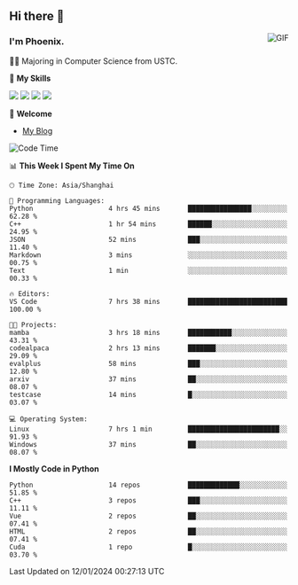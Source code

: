 ## Hi there 👋
<img align="right" alt="GIF" src="https://raw.githubusercontent.com/JoeyBling/JoeyBling/master/pic/pusheencode.gif" />

### I'm Phoenix.

👨‍🎓 Majoring in Computer Science from USTC.

🌟 **My Skills**

![](https://img.shields.io/badge/-Python-3e74a2?style=flat-square&logo=Python&logoColor=fff)
![](https://img.shields.io/badge/-C++-9f62a5?style=flat&logo=cplusplus&logoColor=white)
![](https://img.shields.io/badge/-Linux-185886?style=flat-square&logo=Linux&logoColor=fff)
![](https://img.shields.io/badge/-Rust-ff4136?style=flat-square&logo=Rust&logoColor=fff)

💬 **Welcome**

- [My Blog](https://ysy-phoenix.github.io/)

<!--START_SECTION:waka-->
![Code Time](http://img.shields.io/badge/Code%20Time-481%20hrs%2049%20mins-blue)

📊 **This Week I Spent My Time On** 

```text
🕑︎ Time Zone: Asia/Shanghai

💬 Programming Languages: 
Python                   4 hrs 45 mins       ████████████████░░░░░░░░░   62.28 % 
C++                      1 hr 54 mins        ██████░░░░░░░░░░░░░░░░░░░   24.95 % 
JSON                     52 mins             ███░░░░░░░░░░░░░░░░░░░░░░   11.40 % 
Markdown                 3 mins              ░░░░░░░░░░░░░░░░░░░░░░░░░   00.75 % 
Text                     1 min               ░░░░░░░░░░░░░░░░░░░░░░░░░   00.33 % 

🔥 Editors: 
VS Code                  7 hrs 38 mins       █████████████████████████   100.00 % 

🐱‍💻 Projects: 
mamba                    3 hrs 18 mins       ███████████░░░░░░░░░░░░░░   43.31 % 
codealpaca               2 hrs 13 mins       ███████░░░░░░░░░░░░░░░░░░   29.09 % 
evalplus                 58 mins             ███░░░░░░░░░░░░░░░░░░░░░░   12.80 % 
arxiv                    37 mins             ██░░░░░░░░░░░░░░░░░░░░░░░   08.07 % 
testcase                 14 mins             █░░░░░░░░░░░░░░░░░░░░░░░░   03.07 % 

💻 Operating System: 
Linux                    7 hrs 1 min         ███████████████████████░░   91.93 % 
Windows                  37 mins             ██░░░░░░░░░░░░░░░░░░░░░░░   08.07 % 
```

**I Mostly Code in Python** 

```text
Python                   14 repos            █████████████░░░░░░░░░░░░   51.85 % 
C++                      3 repos             ███░░░░░░░░░░░░░░░░░░░░░░   11.11 % 
Vue                      2 repos             ██░░░░░░░░░░░░░░░░░░░░░░░   07.41 % 
HTML                     2 repos             ██░░░░░░░░░░░░░░░░░░░░░░░   07.41 % 
Cuda                     1 repo              █░░░░░░░░░░░░░░░░░░░░░░░░   03.70 % 
```




 Last Updated on 12/01/2024 00:27:13 UTC
<!--END_SECTION:waka-->

<!--
**ysy-phoenix/ysy-phoenix** is a ✨ _special_ ✨ repository because its `README.md` (this file) appears on your GitHub profile.

Here are some ideas to get you started:

- 🔭 I’m currently working on ...
- 🌱 I’m currently learning ...
- 👯 I’m looking to collaborate on ...
- 🤔 I’m looking for help with ...
- 💬 Ask me about ...
- 📫 How to reach me: ...
- 😄 Pronouns: ...
- ⚡ Fun fact: ...
-->
